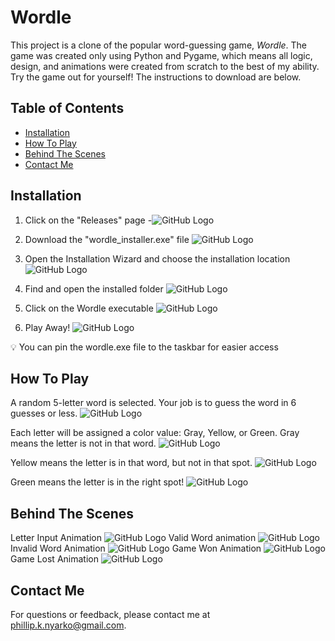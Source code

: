 # Wordle 

This project is a clone of the popular word-guessing game, _Wordle_. The game was created only using Python and Pygame, which means all logic, design, and animations were created from scratch to the best of my ability. Try the game out for yourself! The instructions to download are below.

## Table of Contents
- [Installation](#installation)
- [How To Play](#how-to-play)
- [Behind The Scenes](#behind-the-Scenes)
- [Contact Me](#contact-me)

## Installation

  1. Click on the "Releases" page
    -![GitHub Logo](https://github.githubassets.com/images/modules/logos_page/GitHub-Mark.png)

  3. Download the "wordle_installer.exe" file
  ![GitHub Logo](https://github.githubassets.com/images/modules/logos_page/GitHub-Mark.png)

  5. Open the Installation Wizard and choose the installation location
  ![GitHub Logo](https://github.githubassets.com/images/modules/logos_page/GitHub-Mark.png)

  7. Find and open the installed folder
  ![GitHub Logo](https://github.githubassets.com/images/modules/logos_page/GitHub-Mark.png)

  9. Click on the Wordle executable
  ![GitHub Logo](https://github.githubassets.com/images/modules/logos_page/GitHub-Mark.png)

  11. Play Away!
  ![GitHub Logo](https://github.githubassets.com/images/modules/logos_page/GitHub-Mark.png)


💡 You can pin the wordle.exe file to the taskbar for easier access

## How To Play
A random 5-letter word is selected. Your job is to guess the word in 6 guesses or less.
  ![GitHub Logo](https://github.githubassets.com/images/modules/logos_page/GitHub-Mark.png)
  
Each letter will be assigned a color value: Gray, Yellow, or Green.
  Gray means the letter is not in that word.
      ![GitHub Logo](https://github.githubassets.com/images/modules/logos_page/GitHub-Mark.png)

  Yellow means the letter is in that word, but not in that spot.
      ![GitHub Logo](https://github.githubassets.com/images/modules/logos_page/GitHub-Mark.png)

  Green means the letter is in the right spot!
      ![GitHub Logo](https://github.githubassets.com/images/modules/logos_page/GitHub-Mark.png)


## Behind The Scenes
  Letter Input Animation
      ![GitHub Logo](https://github.githubassets.com/images/modules/logos_page/GitHub-Mark.png)
  Valid Word animation
      ![GitHub Logo](https://github.githubassets.com/images/modules/logos_page/GitHub-Mark.png)
  Invalid Word Animation
      ![GitHub Logo](https://github.githubassets.com/images/modules/logos_page/GitHub-Mark.png)
  Game Won Animation
      ![GitHub Logo](https://github.githubassets.com/images/modules/logos_page/GitHub-Mark.png)
  Game Lost Animation
      ![GitHub Logo](https://github.githubassets.com/images/modules/logos_page/GitHub-Mark.png)

## Contact Me
For questions or feedback, please contact me at [phillip.k.nyarko@gmail.com](phillip.k.nyarko@gmail.com).
